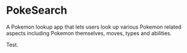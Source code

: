 # PokeSearch
A Pokemon lookup app that lets users look up various Pokemon related aspects including Pokemon themselves, moves, types and abilities.

Test.